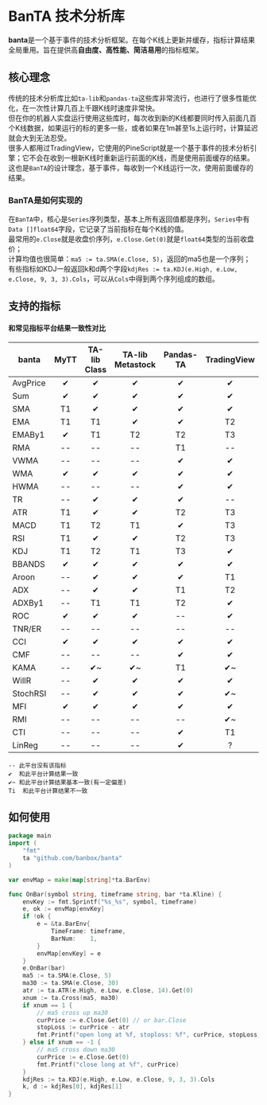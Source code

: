# BanTA 技术分析库
**banta**是一个基于事件的技术分析框架。在每个K线上更新并缓存，指标计算结果全局重用。旨在提供高**自由度、高性能、简洁易用**的指标框架。

## 核心理念
传统的技术分析库比如`ta-lib`和`pandas-ta`这些库非常流行，也进行了很多性能优化，在一次性计算几百上千跟K线时速度非常快。  
但在你的机器人实盘运行使用这些库时，每次收到新的K线都要同时传入前面几百个K线数据，如果运行的标的更多一些，或者如果在1m甚至1s上运行时，计算延迟就会大到无法忍受。  
很多人都用过TradingView，它使用的PineScript就是一个基于事件的技术分析引擎；它不会在收到一根新K线时重新运行前面的K线，而是使用前面缓存的结果。  
这也是`BanTA`的设计理念，基于事件，每收到一个K线运行一次，使用前面缓存的结果。  

### BanTA是如何实现的
在`BanTA`中，核心是`Series`序列类型，基本上所有返回值都是序列，`Series`中有`Data []float64`字段，它记录了当前指标在每个K线的值。  
最常用的`e.Close`就是收盘价序列，`e.Close.Get(0)`就是`float64`类型的当前收盘价；  
计算均值也很简单：`ma5 := ta.SMA(e.Close, 5)`，返回的ma5也是一个序列；  
有些指标如KDJ一般返回k和d两个字段`kdjRes := ta.KDJ(e.High, e.Low, e.Close, 9, 3, 3).Cols`，可以从`Cols`中得到两个序列组成的数组。  

## 支持的指标
#### 和常见指标平台结果一致性对比
| banta    | MyTT | TA-lib Class | TA-lib Metastock | Pandas-TA | TradingView |
|----------|:----:|:------------:|:----------------:|:---------:|:-----------:| 
| AvgPrice |  ✔   |      ✔       |        ✔         |     ✔     |      ✔      |
| Sum      |  ✔   |      ✔       |        ✔         |     ✔     |      ✔      |
| SMA      |  T1  |      ✔       |        ✔         |     ✔     |      ✔      |
| EMA      |  T1  |      T1      |        ✔         |     ✔     |     T2      |
| EMABy1   |  ✔   |      T1      |        T2        |    T2     |     T3      |
| RMA      |  --  |      --      |        --        |    T1     |     --      |
| VWMA     |  --  |      --      |        --        |     ✔     |      ✔      |
| WMA      |  ✔   |      ✔       |        ✔         |     ✔     |      ✔      |
| HWMA     |  --  |      --      |        --        |     ✔     |      ✔      |
| TR       |  --  |      ✔       |        ✔         |     ✔     |     --      |
| ATR      |  T1  |      ✔       |        ✔         |    T2     |     T3      |
| MACD     |  T1  |      T2      |        T1        |     ✔     |     T3      |
| RSI      |  T1  |      ✔       |        ✔         |    T2     |     T3      |
| KDJ      |  T1  |      T2      |        T1        |    T3     |      ✔      |
| BBANDS   |  ✔   |      ✔       |        ✔         |     ✔     |      ✔      |
| Aroon    |  --  |      ✔       |        ✔         |     ✔     |     T1      |
| ADX      |  --  |      ✔       |        ✔         |    T1     |     T2      |
| ADXBy1   |  --  |      T1      |        T1        |    T2     |      ✔      |
| ROC      |  ✔   |      ✔       |        ✔         |    --     |      ✔      |
| TNR/ER   |  --  |      --      |        --        |    --     |     --      |
| CCI      |  ✔   |      ✔       |        ✔         |     ✔     |      ✔      |
| CMF      |  --  |      --      |        --        |     ✔     |      ✔      |
| KAMA     |  --  |      ✔~      |        ✔~        |    T1     |     ✔~      |
| WillR    |  --  |      ✔       |        ✔         |     ✔     |      ✔      |
| StochRSI |  --  |      ✔       |        ✔         |     ✔     |     ✔~      |
| MFI      |  ✔   |      ✔       |        ✔         |     ✔     |      ✔      |
| RMI      |  --  |      --      |        --        |    --     |     ✔~      |
| CTI      |  --  |      --      |        --        |     ✔     |     T1      |
| LinReg   |  --  |      --      |        --        |     ✔     |      ?      |
```text
-- 此平台没有该指标
✔  和此平台计算结果一致
✔~ 和此平台计算结果基本一致(有一定偏差)
Ti  和此平台计算结果不一致 
```

## 如何使用
```go
package main
import (
	"fmt"
	ta "github.com/banbox/banta"
)

var envMap = make(map[string]*ta.BarEnv)

func OnBar(symbol string, timeframe string, bar *ta.Kline) {
	envKey := fmt.Sprintf("%s_%s", symbol, timeframe)
	e, ok := envMap[envKey]
	if !ok {
		e = &ta.BarEnv{
			TimeFrame: timeframe,
			BarNum:    1,
		}
		envMap[envKey] = e
	}
	e.OnBar(bar)
	ma5 := ta.SMA(e.Close, 5)
	ma30 := ta.SMA(e.Close, 30)
	atr := ta.ATR(e.High, e.Low, e.Close, 14).Get(0)
	xnum := ta.Cross(ma5, ma30)
	if xnum == 1 {
		// ma5 cross up ma30
		curPrice := e.Close.Get(0) // or bar.Close
		stopLoss := curPrice - atr
		fmt.Printf("open long at %f, stoploss: %f", curPrice, stopLoss)
	} else if xnum == -1 {
		// ma5 cross down ma30
		curPrice := e.Close.Get(0)
		fmt.Printf("close long at %f", curPrice)
	}
	kdjRes := ta.KDJ(e.High, e.Low, e.Close, 9, 3, 3).Cols
	k, d := kdjRes[0], kdjRes[1]
}
```